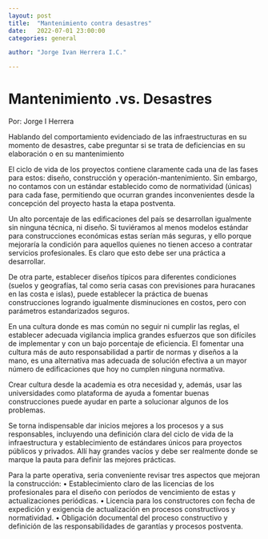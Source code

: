 ```yaml
---
layout: post
title:  "Mantenimiento contra desastres"
date:   2022-07-01 23:00:00
categories: general

author: "Jorge Ivan Herrera I.C."

---
```

# Mantenimiento .vs. Desastres

Por:  Jorge I Herrera

Hablando del comportamiento evidenciado de las infraestructuras en su momento de desastres, cabe preguntar si se trata de deficiencias en su elaboración o en su mantenimiento

El ciclo de vida de los proyectos contiene claramente cada una de las fases para estos: diseño, construcción y operación-mantenimiento. Sin embargo, no contamos con un estándar establecido como de normatividad (únicas) para cada fase, permitiendo que ocurran grandes inconvenientes desde la concepción del proyecto hasta la etapa postventa. 

Un alto porcentaje de las edificaciones del país se desarrollan igualmente sin ninguna técnica, ni diseño.  Si tuviéramos al menos modelos estándar para construcciones económicas estas serían más seguras, y ello porque mejoraría la condición para aquellos quienes no tienen acceso a contratar servicios profesionales. Es claro que esto debe ser una práctica a desarrollar. 

De otra parte, establecer diseños típicos para diferentes condiciones (suelos y geografías, tal como seria casas con previsiones para huracanes en las costa e islas), puede establecer la práctica de buenas construcciones logrando igualmente disminuciones en costos, pero con parámetros estandarizados seguros.

En una cultura donde es mas común no seguir ni cumplir las reglas, el establecer adecuada vigilancia implica grandes esfuerzos que son difíciles de implementar y con un bajo porcentaje de eficiencia. El fomentar una cultura más de auto responsabilidad a partir de normas y diseños a la mano, es una alternativa mas adecuada de solución efectiva a un mayor número de edificaciones que hoy no cumplen ninguna normativa. 

Crear cultura desde la academia es otra necesidad y, además, usar las universidades como plataforma de ayuda a fomentar buenas construcciones puede ayudar en parte a solucionar algunos de los problemas.

Se torna indispensable dar inicios mejores a los procesos y a sus responsables, incluyendo una definición clara del ciclo de vida de la infraestructura y establecimiento de estándares únicos para proyectos públicos y privados. Allí hay grandes vacíos y debe ser realmente donde se marque la pauta para definir las mejores prácticas.

Para la parte operativa, seria conveniente revisar tres aspectos que mejoran la construcción:
•	Establecimiento claro de las licencias de los profesionales para el diseño con períodos de vencimiento de estas y actualizaciones periódicas.
•	Licencia para los constructores con fecha de expedición y exigencia de actualización en procesos constructivos y normatividad.
•	Obligación documental del proceso constructivo y definición de las responsabilidades de garantías y procesos postventa. 

